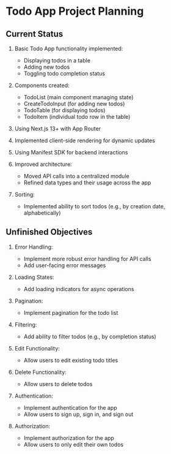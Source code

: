 # Todo App Project Planning

## Current Status

1. Basic Todo App functionality implemented:
   - Displaying todos in a table
   - Adding new todos
   - Toggling todo completion status

2. Components created:
   - TodoList (main component managing state)
   - CreateTodoInput (for adding new todos)
   - TodoTable (for displaying todos)
   - TodoItem (individual todo row in the table)

3. Using Next.js 13+ with App Router
4. Implemented client-side rendering for dynamic updates
5. Using Manifest SDK for backend interactions
6. Improved architecture:
   - Moved API calls into a centralized module
   - Refined data types and their usage across the app
7. Sorting:
   - Implemented ability to sort todos (e.g., by creation date, alphabetically)

## Unfinished Objectives

1. Error Handling:
   - Implement more robust error handling for API calls
   - Add user-facing error messages

2. Loading States:
   - Add loading indicators for async operations

3. Pagination:
   - Implement pagination for the todo list

4. Filtering:
   - Add ability to filter todos (e.g., by completion status)

5. Edit Functionality:
   - Allow users to edit existing todo titles

6. Delete Functionality:
   - Allow users to delete todos

7. Authentication:
   - Implement authentication for the app
   - Allow users to sign up, sign in, and sign out

8. Authorization:
   - Implement authorization for the app
   - Allow users to only edit their own todos